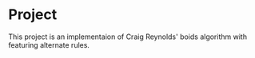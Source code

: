 # Project
This project is an implementaion of Craig Reynolds' boids algorithm with featuring alternate rules.
